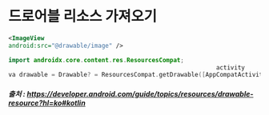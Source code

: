 # 드로어블 리소스 가져오기




```xml
<ImageView
android:src="@drawable/image" />
```

```kotlin
import androidx.core.content.res.ResourcesCompat;
                                                          activity                          [id]    
va drawable = Drawable? = ResourcesCompat.getDrawable([AppCompatActivity().]resources, R.drawable.image, null)
```




##### 출처 : https://developer.android.com/guide/topics/resources/drawable-resource?hl=ko#kotlin
